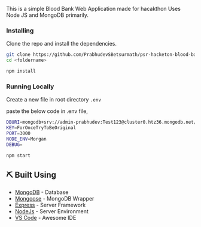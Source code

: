 

This is a simple Blood Bank Web Application made for hacakthon Uses Node JS and MongoDB primarily.


### Installing

Clone the repo and install the dependencies.

```bash
git clone https://github.com/PrabhudevSBetsurmath/psr-hacketon-blood-bank.git
cd <foldername>
```

```bash
npm install
```

### Running Locally

Create a new file in root directory `.env`

paste the below code in .env file,
```bash
DBURI=mongodb+srv://admin-prabhudev:Test123@cluster0.htz36.mongodb.net/user
KEY=ForOnceTryToBeOriginal
PORT=3000
NODE_ENV=Morgan
DEBUG=
```


```bash
npm start
```


## ⛏️ Built Using

- [MongoDB](https://www.mongodb.com/) - Database
- [Mongoose](https://mongoosejs.com/) - MongoDB Wrapper
- [Express](https://expressjs.com/) - Server Framework
- [NodeJs](https://nodejs.org/en/) - Server Environment
- [VS Code](https://code.visualstudio.com/) - Awesome IDE




